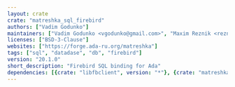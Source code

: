 ```yaml
---
layout: crate
crate: "matreshka_sql_firebird"
authors: ["Vadim Godunko"]
maintainers: ["Vadim Godunko <vgodunko@gmail.com>", "Maxim Reznik <reznikmm@gmail.com>"]
licenses: ["BSD-3-Clause"]
websites: ["https://forge.ada-ru.org/matreshka"]
tags: ["sql", "datadase", "db", "firebird"]
version: "20.1.0"
short_description: "Firebird SQL binding for Ada"
dependencies: [{crate: "libfbclient", version: "*"}, {crate: "matreshka_league", version: "20.1.0"}, {crate: "matreshka_sql", version: "20.1.0"}]
---
```



